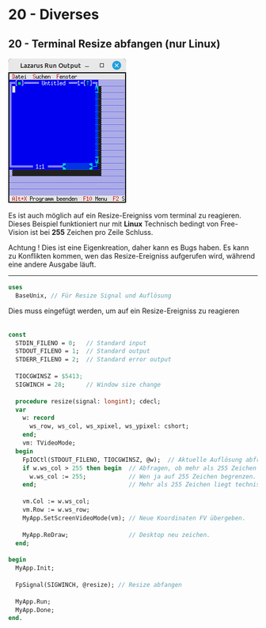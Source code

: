 # 20 - Diverses
## 20 - Terminal Resize abfangen (nur Linux)

![image.png](image.png)

Es ist auch möglich auf ein Resize-Ereigniss vom terminal zu reagieren.
Dieses Beispiel funktioniert nur mit **Linux**
Technisch bedingt von Free-Vision ist bei **255** Zeichen pro Zeile Schluss.

Achtung !
Dies ist eine Eigenkreation, daher kann es Bugs haben.
Es kann zu Konflikten kommen, wen das Resize-Ereigniss aufgerufen wird,
während eine andere Ausgabe läuft.

---

```pascal
uses
  BaseUnix, // Für Resize Signal und Auflösung
```

Dies muss eingefügt werden, um auf ein Resize-Ereigniss zu reagieren

```pascal

const
  STDIN_FILENO = 0;   // Standard input
  STDOUT_FILENO = 1;  // Standard output
  STDERR_FILENO = 2;  // Standard error output

  TIOCGWINSZ = $5413;
  SIGWINCH = 28;      // Window size change

  procedure resize(signal: longint); cdecl;
  var
    w: record
      ws_row, ws_col, ws_xpixel, ws_ypixel: cshort;
    end;
    vm: TVideoMode;
  begin
    FpIOCtl(STDOUT_FILENO, TIOCGWINSZ, @w);  // Aktuelle Auflösung abfragen.
    if w.ws_col > 255 then begin  // Abfragen, ob mehr als 255 Zeichen pro Spalte,
      w.ws_col := 255;            // Wen ja auf 255 Zeichen begrenzen.
    end;                          // Mehr als 255 Zeichen liegt technisch bei FV nicht drin !

    vm.Col := w.ws_col;
    vm.Row := w.ws_row;
    MyApp.SetScreenVideoMode(vm); // Neue Koordinaten FV übergeben.

    MyApp.ReDraw;                 // Desktop neu zeichen.
  end;

begin
  MyApp.Init;

  FpSignal(SIGWINCH, @resize); // Resize abfangen

  MyApp.Run;
  MyApp.Done;
end.
```


